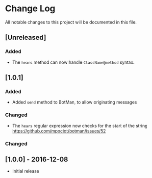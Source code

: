 # Change Log
All notable changes to this project will be documented in this file.

## [Unreleased]
### Added
- The `hears` method can now handle `ClassName@method` syntax.

## [1.0.1]
### Added
- Added `send` method to BotMan, to allow originating messages

### Changed
- The `hears` regular expression now checks for the start of the string https://github.com/mpociot/botman/issues/52

### Changed

## [1.0.0] - 2016-12-08
- Initial release